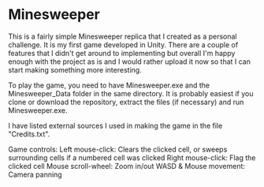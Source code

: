 # Minesweeper

This is a fairly simple Minesweeper replica that I created as a personal challenge. It is my first game developed in Unity. There are a couple of features that I didn't get around to implementing but overall I'm happy enough with the project as is and I would rather upload it now so that I can start making something more interesting.

To play the game, you need to have Minesweeper.exe and the Minesweeper_Data folder in the same directory. It is probably easiest if you clone or download the repository, extract the files (if necessary) and run Minesweeper.exe.

I have listed external sources I used in making the game in the file "Credits.txt".

Game controls:
Left mouse-click: Clears the clicked cell, or sweeps surrounding cells if a numbered cell was clicked
Right mouse-click: Flag the clicked cell
Mouse scroll-wheel: Zoom in/out
WASD & Mouse movement: Camera panning
